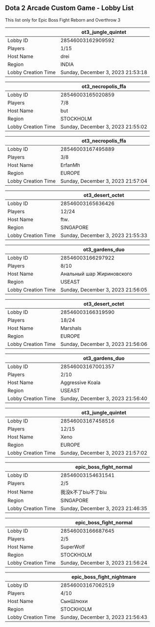 ## Dota 2 Arcade Custom Game - Lobby List

This list only for Epic Boss Fight Reborn and Overthrow 3

|  | ot3_jungle_quintet |
| ------ | ------ |
| Lobby ID | 28546003162909592 |
| Players | 1/15 |
| Host Name | drei |
| Region | INDIA |
| Lobby Creation Time | Sunday, December 3, 2023 21:53:18 |


|  | ot3_necropolis_ffa |
| ------ | ------ |
| Lobby ID | 28546003165020859 |
| Players | 7/8 |
| Host Name | but |
| Region | STOCKHOLM |
| Lobby Creation Time | Sunday, December 3, 2023 21:55:02 |


|  | ot3_necropolis_ffa |
| ------ | ------ |
| Lobby ID | 28546003167495889 |
| Players | 3/8 |
| Host Name | ErfanMh |
| Region | EUROPE |
| Lobby Creation Time | Sunday, December 3, 2023 21:57:04 |


|  | ot3_desert_octet |
| ------ | ------ |
| Lobby ID | 28546003165636426 |
| Players | 12/24 |
| Host Name | ftw. |
| Region | SINGAPORE |
| Lobby Creation Time | Sunday, December 3, 2023 21:55:33 |


|  | ot3_gardens_duo |
| ------ | ------ |
| Lobby ID | 28546003166297922 |
| Players | 8/10 |
| Host Name | Анальный шар Жириновского |
| Region | USEAST |
| Lobby Creation Time | Sunday, December 3, 2023 21:56:05 |


|  | ot3_desert_octet |
| ------ | ------ |
| Lobby ID | 28546003166319590 |
| Players | 18/24 |
| Host Name | Marshals |
| Region | EUROPE |
| Lobby Creation Time | Sunday, December 3, 2023 21:56:06 |


|  | ot3_gardens_duo |
| ------ | ------ |
| Lobby ID | 28546003167001357 |
| Players | 2/10 |
| Host Name | Aggressive Koala |
| Region | USEAST |
| Lobby Creation Time | Sunday, December 3, 2023 21:56:40 |


|  | ot3_jungle_quintet |
| ------ | ------ |
| Lobby ID | 28546003167458516 |
| Players | 12/15 |
| Host Name | Xeno |
| Region | EUROPE |
| Lobby Creation Time | Sunday, December 3, 2023 21:57:02 |


|  | epic_boss_fight_normal |
| ------ | ------ |
| Lobby ID | 28546003154631541 |
| Players | 2/5 |
| Host Name | 我没k不了biu不了biu |
| Region | SINGAPORE |
| Lobby Creation Time | Sunday, December 3, 2023 21:46:35 |


|  | epic_boss_fight_normal |
| ------ | ------ |
| Lobby ID | 28546003166687645 |
| Players | 2/5 |
| Host Name | SuperWolf |
| Region | STOCKHOLM |
| Lobby Creation Time | Sunday, December 3, 2023 21:56:24 |


|  | epic_boss_fight_nightmare |
| ------ | ------ |
| Lobby ID | 28546003167062519 |
| Players | 4/10 |
| Host Name | СынШлюхи |
| Region | STOCKHOLM |
| Lobby Creation Time | Sunday, December 3, 2023 21:56:43 |



